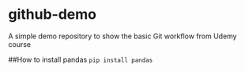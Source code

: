 # github-demo
A simple demo repository to show the basic Git workflow from Udemy course

##How to install pandas
```pip install pandas```
